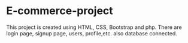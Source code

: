 # E-commerce-project
This project is created using HTML, CSS, Bootstrap and php. There are login page, signup page, users, profile,etc. also database connected.  
